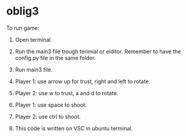 # oblig3
To run game:

1. Open terminal.
2. Run the main3 file trough terimial or eiditor. Remember to have the config.py file in the same folder. 
3. Run main3 file.

4. Player 1: use arrow up for trust, right and left to rotate.
5. Player 2: use w to trust, a and d to rotate. 
6. Player 1: use space to shoot.
7. Player 2: use ctrl to shoot. 

8. This code is written on VSC in ubuntu terminal.
